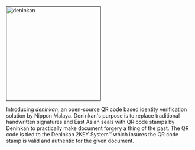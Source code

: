 <p align="left">
  <a href="">
    <img alt="deninkan" src="https://github.com/nipponmalayan/deninkan/blob/master/Source\[Assets]\deninkan.png" width="256" />
  </a>
</p>

Introducing <i>deninkan</i>, an open-source QR code based identity verification solution by Nippon Malaya. Deninkan's purpose is to replace traditional handwritten signatures and East Asian seals with QR code stamps by Deninkan to practically make document forgery a thing of the past. The QR code is tied to the Deninkan 2KEY System™ which insures the QR code stamp is valid and authentic for the given document.
